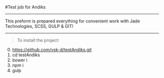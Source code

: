 #Test job for Andiks

---

This preform is prepared everything for convenient work with Jade Technologies, SCSS, GULP & GIT!

---

>To install the project:

0. https://github.com/vsk-d/testAndiks.git
1. cd testAndiks
2. bower i
3. npm i
4. gulp
